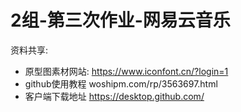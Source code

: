# 2组-第三次作业-网易云音乐


资料共享:
* 原型图素材网站:
https://www.iconfont.cn/?login=1
* github使用教程
woshipm.com/rp/3563697.html
* 客户端下载地址
https://desktop.github.com/
